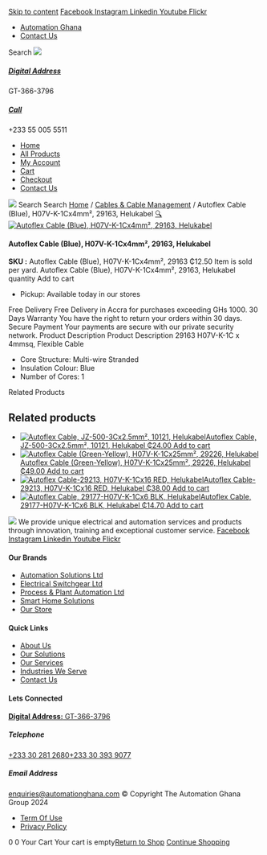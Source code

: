 [Skip to content](https://store.automationghana.com/product/autoflex-cable-29163-h07v-k-1cx4-be-helukabel/#content)
[ Facebook ](https://www.facebook.com/automationgh/) [ Instagram ](https://www.instagram.com/automationgh/) [ Linkedin ](https://www.linkedin.com/company/the-automation-ghana-limited/) [ Youtube ](https://www.youtube.com/channel/UCurrRDUSm5oIW39VXjn1u0w) [ Flickr ](https://www.flickr.com/photos/181794037@N07/)
  * [ Automation Ghana ](https://automationghana.com)
  * [ Contact Us ](https://store.automationghana.com/contact/)


Search
[ ![](https://store.automationghana.com/wp-content/uploads/2024/04/Website-TAGG-Logo-BLUE.png) ](https://store.automationghana.com/)
[ ](https://maps.app.goo.gl/m4xeaagWCNbLk4jM6)
#####  [ Digital Address ](https://maps.app.goo.gl/m4xeaagWCNbLk4jM6)
GT-366-3796 
[ ](tel:+233550055511)
#####  [ Call ](tel:+233550055511)
+233 55 005 5511 
  * [Home](https://store.automationghana.com/)
  * [All Products](https://store.automationghana.com/shop/)
  * [My Account](https://store.automationghana.com/my-account/)
  * [Cart](https://store.automationghana.com/cart/)
  * [Checkout](https://store.automationghana.com/checkout/)
  * [Contact Us](https://store.automationghana.com/contact/)


[![](https://store.automationghana.com/wp-content/uploads/2024/04/AutomationGhana_logo_white.png)](https://store.automationghana.com)
Search
Search
[Home](https://store.automationghana.com) / [Cables & Cable Management](https://store.automationghana.com/product-category/cables-cable-management/) / Autoflex Cable (Blue), H07V-K-1Cx4mm², 29163, Helukabel
[🔍](https://store.automationghana.com/product/autoflex-cable-29163-h07v-k-1cx4-be-helukabel/)
[![Autoflex Cable \(Blue\), H07V-K-1Cx4mm², 29163, Helukabel](https://store.automationghana.com/wp-content/uploads/2019/12/CABLES-4.jpg)](https://store.automationghana.com/wp-content/uploads/2019/12/CABLES-4.jpg)
####  Autoflex Cable (Blue), H07V-K-1Cx4mm², 29163, Helukabel 
**SKU :** Autoflex Cable (Blue), H07V-K-1Cx4mm², 29163 
₵12.50
Item is sold per yard.
Autoflex Cable (Blue), H07V-K-1Cx4mm², 29163, Helukabel quantity
Add to cart
  * Pickup: Available today in our stores


Free Delivery 
Free Delivery in Accra for purchases exceeding GHs 1000. 
30 Days Warranty 
You have the right to return your orders within 30 days. 
Secure Payment 
Your payments are secure with our private security network. 
Product Description
Product Description
29163 H07V-K-1C x 4mmsq, Flexible Cable 
  * Core Structure: Multi-wire Stranded
  * Insulation Colour: Blue
  * Number of Cores: 1


Related Products 
## Related products
  * [![Autoflex Cable, JZ-500-3Cx2.5mm², 10121, Helukabel](https://store.automationghana.com/wp-content/uploads/2020/04/Autoflex-3g15-300x300.png)Autoflex Cable, JZ-500-3Cx2.5mm², 10121, Helukabel ₵24.00 ](https://store.automationghana.com/product/autoflex-cable-10121-jz-500-3cx2-5-helukabel/)
[Add to cart](https://store.automationghana.com/product/autoflex-cable-29163-h07v-k-1cx4-be-helukabel/?add-to-cart=1484)
  * [![Autoflex Cable \(Green-Yellow\), H07V-K-1Cx25mm², 29226, Helukabel](https://store.automationghana.com/wp-content/uploads/2019/12/CABLES-2-300x300.jpg)Autoflex Cable (Green-Yellow), H07V-K-1Cx25mm², 29226, Helukabel ₵49.00 ](https://store.automationghana.com/product/autoflex-cable-29226-h07v-k-1cx25-y-g-helukabel/)
[Add to cart](https://store.automationghana.com/product/autoflex-cable-29163-h07v-k-1cx4-be-helukabel/?add-to-cart=1481)
  * [![Autoflex Cable-29213, H07V-K-1Cx16 RED, Helukabel](https://store.automationghana.com/wp-content/uploads/2017/12/Cables-4-300x300.png)Autoflex Cable-29213, H07V-K-1Cx16 RED, Helukabel ₵38.00 ](https://store.automationghana.com/product/autoflex-cable-29213-h07v-k-1cx16-red-helukabel/)
[Add to cart](https://store.automationghana.com/product/autoflex-cable-29163-h07v-k-1cx4-be-helukabel/?add-to-cart=1479)
  * [![Autoflex Cable, 29177-H07V-K-1Cx6 BLK, Helukabel](https://store.automationghana.com/wp-content/uploads/2019/12/CABLES-3-300x300.jpg)Autoflex Cable, 29177-H07V-K-1Cx6 BLK, Helukabel ₵14.70 ](https://store.automationghana.com/product/autoflex-cable-29177-h07v-k-1cx6-blk-helukabel/)
[Add to cart](https://store.automationghana.com/product/autoflex-cable-29163-h07v-k-1cx4-be-helukabel/?add-to-cart=1471)


![](https://store.automationghana.com/wp-content/uploads/2024/04/AutomationGhana_logo_white.png)
We provide unique electrical and automation services and products through innovation, training and exceptional customer service.
[ Facebook ](https://www.facebook.com/automationgh/) [ Instagram ](https://www.instagram.com/automationgh/) [ Linkedin ](https://www.linkedin.com/company/the-automation-ghana-limited/) [ Youtube ](https://www.youtube.com/channel/UCurrRDUSm5oIW39VXjn1u0w) [ Flickr ](https://www.flickr.com/photos/181794037@N07/)
#### Our Brands
  * [ Automation Solutions Ltd ](https://store.automationghana.com/product/autoflex-cable-29163-h07v-k-1cx4-be-helukabel/)
  * [ Electrical Switchgear Ltd ](https://store.automationghana.com/product/autoflex-cable-29163-h07v-k-1cx4-be-helukabel/)
  * [ Process & Plant Automation Ltd ](https://store.automationghana.com/product/autoflex-cable-29163-h07v-k-1cx4-be-helukabel/)
  * [ Smart Home Solutions ](https://store.automationghana.com/product/autoflex-cable-29163-h07v-k-1cx4-be-helukabel/)
  * [ Our Store ](https://store.automationghana.com/product/autoflex-cable-29163-h07v-k-1cx4-be-helukabel/)


#### Quick Links
  * [ About Us ](https://store.automationghana.com/product/autoflex-cable-29163-h07v-k-1cx4-be-helukabel/)
  * [ Our Solutions ](https://store.automationghana.com/product/autoflex-cable-29163-h07v-k-1cx4-be-helukabel/)
  * [ Our Services ](https://store.automationghana.com/product/autoflex-cable-29163-h07v-k-1cx4-be-helukabel/)
  * [ Industries We Serve ](https://store.automationghana.com/product/autoflex-cable-29163-h07v-k-1cx4-be-helukabel/)
  * [ Contact Us ](https://store.automationghana.com/product/autoflex-cable-29163-h07v-k-1cx4-be-helukabel/)


#### Lets Connected
[**Digital Address:** GT-366-3796](https://maps.app.goo.gl/m4xeaagWCNbLk4jM6)
#####  Telephone 
[ +233 30 281 2680](tel:+233302812680)[+233 30 393 9077](https://store.automationghana.com/product/autoflex-cable-29163-h07v-k-1cx4-be-helukabel/+233303939077)
#####  Email Address 
enquiries@automationghana.com 
© Copyright The Automation Ghana Group 2024
  * [ Term Of Use ](https://store.automationghana.com/product/autoflex-cable-29163-h07v-k-1cx4-be-helukabel/)
  * [ Privacy Policy ](https://store.automationghana.com/product/autoflex-cable-29163-h07v-k-1cx4-be-helukabel/)


0
0
Your Cart
Your cart is empty[Return to Shop](https://store.automationghana.com/shop/)
[Continue Shopping](https://store.automationghana.com/product/autoflex-cable-29163-h07v-k-1cx4-be-helukabel/)
